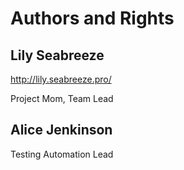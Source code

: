 # Authors and Rights

## Lily Seabreeze

http://lily.seabreeze.pro/

Project Mom, Team Lead

## Alice Jenkinson

Testing Automation Lead
